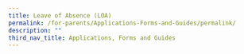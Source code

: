 ```yaml
---
title: Leave of Absence (LOA)
permalink: /for-parents/Applications-Forms-and-Guides/permalink/
description: ""
third_nav_title: Applications, Forms and Guides
---
```

